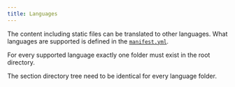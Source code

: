 ```yaml
---
title: Languages
---
```


The content including static files can be translated to other languages. What
languages are supported is defined in the
[`manifest.yml`](/section/01-project/02-files/01-manifest#languages).

For every supported language exactly one folder must exist in the root
directory.

<Info>
  The section directory tree need to be identical for every language folder.
</Info>
